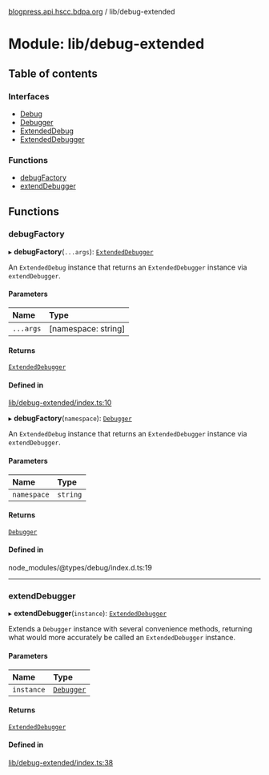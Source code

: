[blogpress.api.hscc.bdpa.org](../README.md) / lib/debug-extended

# Module: lib/debug-extended

## Table of contents

### Interfaces

- [Debug](../interfaces/lib_debug_extended.Debug.md)
- [Debugger](../interfaces/lib_debug_extended.Debugger.md)
- [ExtendedDebug](../interfaces/lib_debug_extended.ExtendedDebug.md)
- [ExtendedDebugger](../interfaces/lib_debug_extended.ExtendedDebugger.md)

### Functions

- [debugFactory](lib_debug_extended.md#debugfactory)
- [extendDebugger](lib_debug_extended.md#extenddebugger)

## Functions

### debugFactory

▸ **debugFactory**(`...args`): [`ExtendedDebugger`](../interfaces/lib_debug_extended.ExtendedDebugger.md)

An `ExtendedDebug` instance that returns an `ExtendedDebugger` instance via
`extendDebugger`.

#### Parameters

| Name | Type |
| :------ | :------ |
| `...args` | [namespace: string] |

#### Returns

[`ExtendedDebugger`](../interfaces/lib_debug_extended.ExtendedDebugger.md)

#### Defined in

[lib/debug-extended/index.ts:10](https://github.com/nhscc/blogpress.api.hscc.bdpa.org/blob/742232e/lib/debug-extended/index.ts#L10)

▸ **debugFactory**(`namespace`): [`Debugger`](../interfaces/lib_debug_extended.Debugger.md)

An `ExtendedDebug` instance that returns an `ExtendedDebugger` instance via
`extendDebugger`.

#### Parameters

| Name | Type |
| :------ | :------ |
| `namespace` | `string` |

#### Returns

[`Debugger`](../interfaces/lib_debug_extended.Debugger.md)

#### Defined in

node_modules/@types/debug/index.d.ts:19

___

### extendDebugger

▸ **extendDebugger**(`instance`): [`ExtendedDebugger`](../interfaces/lib_debug_extended.ExtendedDebugger.md)

Extends a `Debugger` instance with several convenience methods, returning
what would more accurately be called an `ExtendedDebugger` instance.

#### Parameters

| Name | Type |
| :------ | :------ |
| `instance` | [`Debugger`](../interfaces/lib_debug_extended.Debugger.md) |

#### Returns

[`ExtendedDebugger`](../interfaces/lib_debug_extended.ExtendedDebugger.md)

#### Defined in

[lib/debug-extended/index.ts:38](https://github.com/nhscc/blogpress.api.hscc.bdpa.org/blob/742232e/lib/debug-extended/index.ts#L38)
